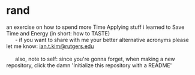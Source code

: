 # rand
an exercise on how to spend more Time Applying stuff i learned to Save Time and Energy (in short: how to TASTE)
<br> &nbsp;&nbsp;&nbsp;&nbsp;&nbsp; - if you want to share with me your better alternative acronyms please let me know: ian.t.kim@rutgers.edu
<br><br>
 &nbsp;&nbsp;&nbsp;&nbsp;&nbsp; also, note to self: since you're gonna forget, when making a new repository, click the damn 'Initialize this repository with a README'

